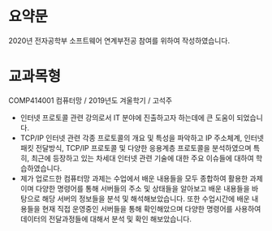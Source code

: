 # 요약문
2020년 전자공학부 소프트웨어 연계부전공 참여를 위하여 작성하였습니다. 

# 교과목형
COMP414001 컴퓨터망 / 2019년도 겨울학기 / 고석주
- 인터넷 프로토콜 관련 강의로서 IT 분야에 진출하고자 하는데에 큰 도움이 되었습니다.
- TCP/IP 인터넷 관련 각종 프로토콜의 개요 및 특성을 파악하고 IP 주소체계, 인터넷 패킷 전달방식, TCP/IP 프로토콜 및 다양한 응용계층 프로토콜을 분석하였으며 특히, 최근에 등장하고 있는 차세대 인터넷 관련 기술에 대한 주요 이슈들에 대하여 학습하였습니다.
- 제가 업로드한 컴퓨터망 과제는 수업에서 배운 내용들을 모두 종합하여 활용한 과제이며 다양한 명령어를 통해 서버들의 주소 및 상태들을 알아보고 배운 내용들을 바탕으로 해당 서버의 정보들을 분석 및 해석해보았습니다. 또한 수업시간에 배운 내용들을 현재 직접 운영중인 서버들을 통해 확인해았으며 다양한 명령어를 사용하여 데이터의 전달과정들에 대해서 분석 및 확인 해보았습니다.

